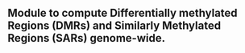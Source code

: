 ## Module to compute Differentially methylated Regions (DMRs) and Similarly Methylated Regions (SARs) genome-wide.
